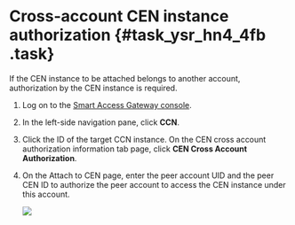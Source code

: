 # Cross-account CEN instance authorization {#task_ysr_hn4_4fb .task}

If the CEN instance to be attached belongs to another account, authorization by the CEN instance is required.

1.  Log on to the [Smart Access Gateway console](https://smartag.console.aliyun.com/sag/cn-shanghai/sags). 
2.  In the left-side navigation pane, click **CCN**. 
3.  Click the ID of the target CCN instance. On the CEN cross account authorization information tab page, click **CEN Cross Account Authorization**. 
4.  On the Attach to CEN page, enter the peer account UID and the peer CEN ID to authorize the peer account to access the CEN instance under this account. 

    ![](http://static-aliyun-doc.oss-cn-hangzhou.aliyuncs.com/assets/img/24457/155426218814288_en-US.png)


